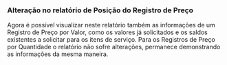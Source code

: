 ### **Alteração no relatório de Posição do Registro de Preço**

Agora é possível visualizar neste relatório também as informações de um Registro de Preço por Valor, como os valores já solicitados e os saldos existentes a solicitar para os itens de serviço.
Para os Registros de Preço por Quantidade o relatório não sofre alterações, permanece demonstrando as informações da mesma maneira.
